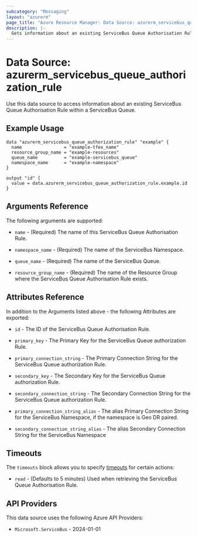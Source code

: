 ```yaml
---
subcategory: "Messaging"
layout: "azurerm"
page_title: "Azure Resource Manager: Data Source: azurerm_servicebus_queue_authorization_rule"
description: |-
  Gets information about an existing ServiceBus Queue Authorisation Rule within a ServiceBus Queue.
---
```


# Data Source: azurerm_servicebus_queue_authorization_rule

Use this data source to access information about an existing ServiceBus Queue Authorisation Rule within a ServiceBus Queue.

## Example Usage

```hcl
data "azurerm_servicebus_queue_authorization_rule" "example" {
  name                = "example-tfex_name"
  resource_group_name = "example-resources"
  queue_name          = "example-servicebus_queue"
  namespace_name      = "example-namespace"
}

output "id" {
  value = data.azurerm_servicebus_queue_authorization_rule.example.id
}
```

## Arguments Reference

The following arguments are supported:

* `name` - (Required) The name of this ServiceBus Queue Authorisation Rule.

* `namespace_name` - (Required) The name of the ServiceBus Namespace.

* `queue_name` - (Required) The name of the ServiceBus Queue.

* `resource_group_name` - (Required) The name of the Resource Group where the ServiceBus Queue Authorisation Rule exists.

## Attributes Reference

In addition to the Arguments listed above - the following Attributes are exported:

* `id` - The ID of the ServiceBus Queue Authorisation Rule.

* `primary_key` - The Primary Key for the ServiceBus Queue authorization Rule.

* `primary_connection_string` - The Primary Connection String for the ServiceBus Queue authorization Rule.

* `secondary_key` - The Secondary Key for the ServiceBus Queue authorization Rule.

* `secondary_connection_string` - The Secondary Connection String for the ServiceBus Queue authorization Rule.

* `primary_connection_string_alias` - The alias Primary Connection String for the ServiceBus Namespace, if the namespace is Geo DR paired.

* `secondary_connection_string_alias` - The alias Secondary Connection String for the ServiceBus Namespace

## Timeouts

The `timeouts` block allows you to specify [timeouts](https://www.terraform.io/language/resources/syntax#operation-timeouts) for certain actions:

* `read` - (Defaults to 5 minutes) Used when retrieving the ServiceBus Queue Authorisation Rule.

## API Providers
<!-- This section is generated, changes will be overwritten -->
This data source uses the following Azure API Providers:

* `Microsoft.ServiceBus` - 2024-01-01
